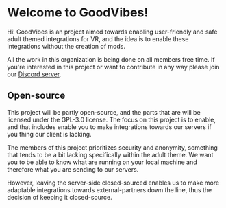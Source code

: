 # Welcome to GoodVibes!

Hi! GoodVibes is an project aimed towards enabling user-friendly and safe adult themed integrations for VR, and the idea is to enable these integrations without the creation of mods. 

All the work in this organization is being done on all members free time. If you're interested in this project or want to contribute in any way please join our [Discord server](https://discord.gg/R2tTCB7MNC).

## Open-source

This project will be partly open-source, and the parts that are will be licensed under the GPL-3.0 license. The focus on this project is to enable, and that includes enable you to make integrations towards our servers if you thing our client is lacking.

The members of this project prioritizes security and anonymity, something that tends to be a bit lacking specifically within the adult theme. We want you to be able to know what are running on your local machine and therefore what you are sending to our servers.

However, leaving the server-side closed-sourced enables us to make more adaptable integrations towards external-partners down the line, thus the decision of keeping it closed-source.

